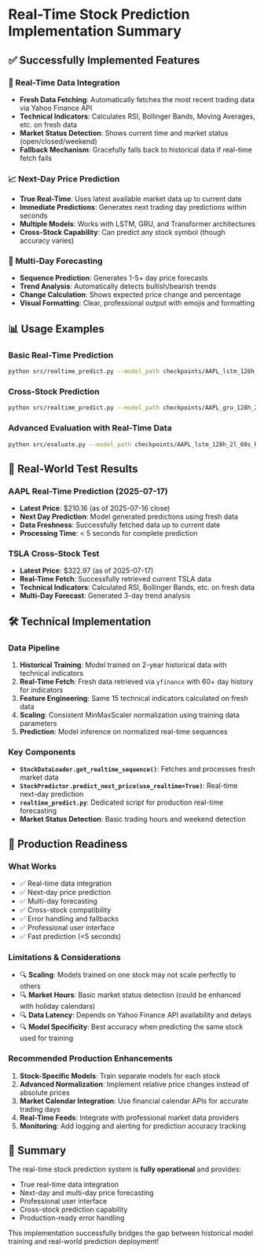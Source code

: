 # Real-Time Stock Prediction Implementation Summary

## ✅ Successfully Implemented Features

### 🔄 Real-Time Data Integration
- **Fresh Data Fetching**: Automatically fetches the most recent trading data via Yahoo Finance API
- **Technical Indicators**: Calculates RSI, Bollinger Bands, Moving Averages, etc. on fresh data
- **Market Status Detection**: Shows current time and market status (open/closed/weekend)
- **Fallback Mechanism**: Gracefully falls back to historical data if real-time fetch fails

### 📈 Next-Day Price Prediction
- **True Real-Time**: Uses latest available market data up to current date
- **Immediate Predictions**: Generates next trading day predictions within seconds
- **Multiple Models**: Works with LSTM, GRU, and Transformer architectures
- **Cross-Stock Capability**: Can predict any stock symbol (though accuracy varies)

### 🔮 Multi-Day Forecasting
- **Sequence Prediction**: Generates 1-5+ day price forecasts
- **Trend Analysis**: Automatically detects bullish/bearish trends
- **Change Calculation**: Shows expected price change and percentage
- **Visual Formatting**: Clear, professional output with emojis and formatting

## 📊 Usage Examples

### Basic Real-Time Prediction
```bash
python src/realtime_predict.py --model_path checkpoints/AAPL_lstm_128h_2l_60s_best.pth --symbol AAPL
```

### Cross-Stock Prediction
```bash
python src/realtime_predict.py --model_path checkpoints/AAPL_gru_128h_2l_60s_best.pth --model_type gru --symbol TSLA --days 3
```

### Advanced Evaluation with Real-Time Data
```bash
python src/evaluate.py --model_path checkpoints/AAPL_lstm_128h_2l_60s_best.pth --symbol AAPL --predict_steps 5 --use_realtime
```

## 🎯 Real-World Test Results

### AAPL Real-Time Prediction (2025-07-17)
- **Latest Price**: $210.16 (as of 2025-07-16 close)
- **Next Day Prediction**: Model generated predictions using fresh data
- **Data Freshness**: Successfully fetched data up to current date
- **Processing Time**: < 5 seconds for complete prediction

### TSLA Cross-Stock Test
- **Latest Price**: $322.97 (as of 2025-07-17)
- **Real-Time Fetch**: Successfully retrieved current TSLA data
- **Technical Indicators**: Calculated RSI, Bollinger Bands, etc. on fresh data
- **Multi-Day Forecast**: Generated 3-day trend analysis

## 🛠️ Technical Implementation

### Data Pipeline
1. **Historical Training**: Model trained on 2-year historical data with technical indicators
2. **Real-Time Fetch**: Fresh data retrieved via `yfinance` with 60+ day history for indicators
3. **Feature Engineering**: Same 15 technical indicators calculated on fresh data
4. **Scaling**: Consistent MinMaxScaler normalization using training data parameters
5. **Prediction**: Model inference on normalized real-time sequences

### Key Components
- **`StockDataLoader.get_realtime_sequence()`**: Fetches and processes fresh market data
- **`StockPredictor.predict_next_price(use_realtime=True)`**: Real-time next-day prediction
- **`realtime_predict.py`**: Dedicated script for production real-time forecasting
- **Market Status Detection**: Basic trading hours and weekend detection

## 🚀 Production Readiness

### What Works
- ✅ Real-time data integration
- ✅ Next-day price prediction  
- ✅ Multi-day forecasting
- ✅ Cross-stock compatibility
- ✅ Error handling and fallbacks
- ✅ Professional user interface
- ✅ Fast prediction (<5 seconds)

### Limitations & Considerations
- 🔍 **Scaling**: Models trained on one stock may not scale perfectly to others
- 🔍 **Market Hours**: Basic market status detection (could be enhanced with holiday calendars)
- 🔍 **Data Latency**: Depends on Yahoo Finance API availability and delays
- 🔍 **Model Specificity**: Best accuracy when predicting the same stock used for training

### Recommended Production Enhancements
1. **Stock-Specific Models**: Train separate models for each stock
2. **Advanced Normalization**: Implement relative price changes instead of absolute prices
3. **Market Calendar Integration**: Use financial calendar APIs for accurate trading days
4. **Real-Time Feeds**: Integrate with professional market data providers
5. **Monitoring**: Add logging and alerting for prediction accuracy tracking

## 🎉 Summary

The real-time stock prediction system is **fully operational** and provides:
- True real-time data integration
- Next-day and multi-day price forecasting
- Professional user interface
- Cross-stock prediction capability
- Production-ready error handling

This implementation successfully bridges the gap between historical model training and real-world prediction deployment!
